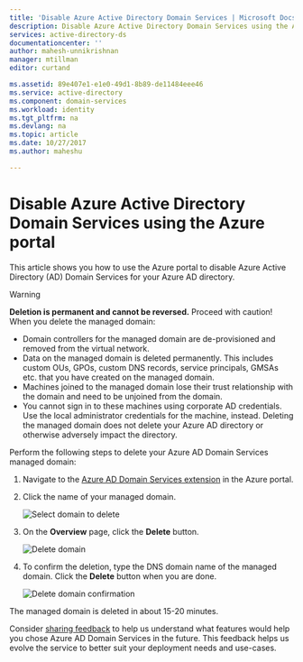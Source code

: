```yaml
---
title: 'Disable Azure Active Directory Domain Services | Microsoft Docs'
description: Disable Azure Active Directory Domain Services using the Azure portal
services: active-directory-ds
documentationcenter: ''
author: mahesh-unnikrishnan
manager: mtillman
editor: curtand

ms.assetid: 89e407e1-e1e0-49d1-8b89-de11484eee46
ms.service: active-directory
ms.component: domain-services
ms.workload: identity
ms.tgt_pltfrm: na
ms.devlang: na
ms.topic: article
ms.date: 10/27/2017
ms.author: maheshu

---
```

# Disable Azure Active Directory Domain Services using the Azure portal
This article shows you how to use the Azure portal to disable Azure Active Directory (AD) Domain Services for your Azure AD directory.

> [!WARNING]
> **Deletion is permanent and cannot be reversed.**
> Proceed with caution! When you delete the managed domain:
  * Domain controllers for the managed domain are de-provisioned and removed from the virtual network.
  * Data on the managed domain is deleted permanently. This includes custom OUs, GPOs, custom DNS records, service principals, GMSAs etc. that you have created on the managed domain.
  * Machines joined to the managed domain lose their trust relationship with the domain and need to be unjoined from the domain.
  * You cannot sign in to these machines using corporate AD credentials. Use the local administrator credentials for the machine, instead.
Deleting the managed domain does not delete your Azure AD directory or otherwise adversely impact the directory.
>

Perform the following steps to delete your Azure AD Domain Services managed domain:
1. Navigate to the [Azure AD Domain Services extension](https://portal.azure.com/#blade/HubsExtension/Resources/resourceType/Microsoft.AAD%2FdomainServices) in the Azure portal.
2. Click the name of your managed domain.

    ![Select domain to delete](./media/getting-started/domain-services-delete-select-domain.png)

3. On the **Overview** page, click the **Delete** button.

    ![Delete domain](./media/getting-started/domain-services-delete-domain.png)

4. To confirm the deletion, type the DNS domain name of the managed domain. Click the **Delete** button when you are done.

    ![Delete domain confirmation](./media/getting-started/domain-services-delete-domain-confirm.png)

The managed domain is deleted in about 15-20 minutes.

Consider [sharing feedback](active-directory-ds-contact-us.md) to help us understand what features would help you chose Azure AD Domain Services in the future. This feedback helps us evolve the service to better suit your deployment needs and use-cases.
